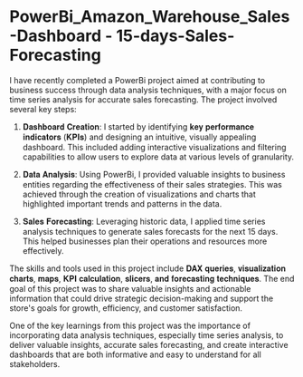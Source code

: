 # PowerBi_Amazon_Warehouse_Sales-Dashboard - 15-days-Sales-Forecasting

I have recently completed a PowerBi project aimed at contributing to business success through data analysis techniques, with a major focus on time series analysis for accurate sales forecasting. The project involved several key steps:

1. 𝐃𝐚𝐬𝐡𝐛𝐨𝐚𝐫𝐝 𝐂𝐫𝐞𝐚𝐭𝐢𝐨𝐧: I started by identifying 𝐤𝐞𝐲 𝐩𝐞𝐫𝐟𝐨𝐫𝐦𝐚𝐧𝐜𝐞 𝐢𝐧𝐝𝐢𝐜𝐚𝐭𝐨𝐫𝐬 (𝐊𝐏𝐈𝐬) and designing an intuitive, visually appealing dashboard. This included adding interactive visualizations and filtering capabilities to allow users to explore data at various levels of granularity.

2. 𝐃𝐚𝐭𝐚 𝐀𝐧𝐚𝐥𝐲𝐬𝐢𝐬: Using PowerBi, I provided valuable insights to business entities regarding the effectiveness of their sales strategies. This was achieved through the creation of visualizations and charts that highlighted important trends and patterns in the data.

3. 𝐒𝐚𝐥𝐞𝐬 𝐅𝐨𝐫𝐞𝐜𝐚𝐬𝐭𝐢𝐧𝐠: Leveraging historic data, I applied time series analysis techniques to generate sales forecasts for the next 15 days. This helped businesses plan their operations and resources more effectively.

The skills and tools used in this project include 𝐃𝐀𝐗 𝐪𝐮𝐞𝐫𝐢𝐞𝐬, 𝐯𝐢𝐬𝐮𝐚𝐥𝐢𝐳𝐚𝐭𝐢𝐨𝐧 𝐜𝐡𝐚𝐫𝐭𝐬, 𝐦𝐚𝐩𝐬, 𝐊𝐏𝐈 𝐜𝐚𝐥𝐜𝐮𝐥𝐚𝐭𝐢𝐨𝐧, 𝐬𝐥𝐢𝐜𝐞𝐫𝐬, 𝐚𝐧𝐝 𝐟𝐨𝐫𝐞𝐜𝐚𝐬𝐭𝐢𝐧𝐠 𝐭𝐞𝐜𝐡𝐧𝐢𝐪𝐮𝐞𝐬. The end goal of this project was to share valuable insights and actionable information that could drive strategic decision-making and support the store's goals for growth, efficiency, and customer satisfaction.

One of the key learnings from this project was the importance of incorporating data analysis techniques, especially time series analysis, to deliver valuable insights, accurate sales forecasting, and create interactive dashboards that are both informative and easy to understand for all stakeholders.
